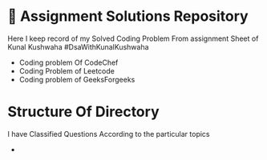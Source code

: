 <h1>📂 Assignment Solutions Repository</h1>

<p>Here I keep record of my Solved Coding Problem From assignment Sheet of Kunal Kushwaha #DsaWithKunalKushwaha </p>
<ul>
  <li>Coding problem Of CodeChef</li>
  <li>Coding Problem of Leetcode</li>
  <li>Coding problem of GeeksForgeeks</li>
</ul>
<h1>Structure Of Directory</h1>
<p>I have Classified Questions According to the particular topics</p>
<ul>
  <li></li>
</ul>


